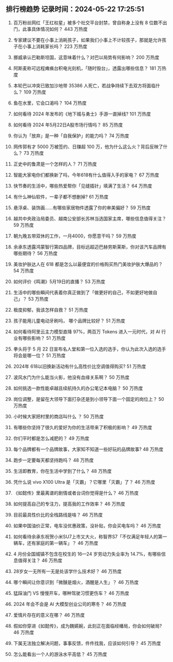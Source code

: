 
## 排行榜趋势 记录时间：2024-05-22 17:25:51
  
  1. 百万粉丝网红「王红权星」被多个社交平台封禁，曾自称身上没有 8 位数不出门，此事具体情况如何？ 443 万热度
    
  2. 专家建议不要在小事上消耗孩子，如果我们小事上不计较孩子，那就是允许孩子在小事上消耗家长吗？ 223 万热度
    
  3. 挪威承认巴勒斯坦国，这意味着什么？对巴以局势有何影响？ 200 万热度
    
  4. 阿斯麦称可远程瘫痪台积电光刻机，「随时毁台」，透露出哪些信息？ 181 万热度
    
  5. 本轮巴以冲突已致加沙地带 35386 人死亡，若战争持续下去双方将面临什么？ 109 万热度
    
  6. 鱼在水里，它会口渴吗？ 104 万热度
    
  7. 如何看待 2024 年发布的《地下城与勇士》手游一直掉线? 101 万热度
    
  8. 如何看待 2024 年5月22日A股市场行情吗？ 85 万热度
    
  9. 你认为「放弃」是一种「自我保护」的能力吗？ 74 万热度
    
  10. 网传郭有才 5000 万被签约、日赚超 100 万，他为什么这么火？背后反映了什么？ 73 万热度
    
  11. 正史中的鲁肃是一个怎样的人？ 71 万热度
    
  12. 智能大家电你们都换新了吗，今年618有什么值得入手的家电？ 67 万热度
    
  13. 快节奏的生活中，哪些热爱帮你「见缝插针」填满了生活？ 64 万热度
    
  14. 有什么神仙软件，一辈子都不想删掉? 61 万热度
    
  15. 悬浮桌、装饰画……有哪些家居物件透露了你的审美偏好？ 59 万热度
    
  16. 越共中央政治局委员、越南公安部长苏林当选国家主席，哪些信息值得关注？ 59 万热度
    
  17. 朝九晚五带双休的工作，一月4000，你愿意干吗？ 59 万热度
    
  18. 余承东透露鸿蒙智行第四品牌，目标远超迈巴赫劳斯莱斯，你对该汽车品牌有哪些期待？ 56 万热度
    
  19. 美妆护肤达人在 618 都是怎么以最便宜的价格购买热门美妆护肤大爆品的？ 54 万热度
    
  20. 如何评价《鸣潮》5月19日的直播？ 53 万热度
    
  21. 生活中的哪些瞬间代表着你真正做到了「做更好的自己，不如更好地做自己」？ 53 万热度
    
  22. 极度抑郁，我该怎样自救？ 51 万热度
    
  23. 孩子能用儿童电动牙刷吗， 哪个品牌比较好？ 51 万热度
    
  24. 如何看待阿里云主力模型直降 97%，两百万 Tokens 进入一元时代，对 AI 行业有哪些影响？ 51 万热度
    
  25. 拳头将于 5 月 22 日宣布名人堂和第一位入选的选手，你认为此次入选的选手将会是哪一位？ 51 万热度
    
  26. 2024年 618以旧换新活动有什么高性价比空调值得购买? 51 万热度
    
  27. 波风水门为什么能当火影，他没有血缘关系啊？ 50 万热度
    
  28. 如何挑选一款性能卓越且续航持久的办公笔记本电脑？ 50 万热度
    
  29. 岗位调整，是留在大领导下面打杂还是到小领导下面一个固定的岗位上？ 50 万热度
    
  30. 小时候大家把村里的商店叫什么 ？ 50 万热度
    
  31. 有哪些你坚持了很久的爱好为你的生活带来了积极的影响？ 49 万热度
    
  32. 你们平时都是怎么减肥的？ 49 万热度
    
  33. 每个品牌都有一个品牌故事，大家知不知道一些好玩的品牌故事? 48 万热度
    
  34. 跑步一定要每天都坚持跑吗？ 48 万热度
    
  35. 生活即教育，你在生活中学到了什么？ 48 万热度
    
  36. 凭什么说 vivo X100 Ultra 是「灭霸」？它哪里「灭霸」了？ 46 万热度
    
  37. 《如懿传》里最离谱的剧情或者台词你觉得是什么？ 46 万热度
    
  38. 如何提高自己的专注力，提高我的工作效率？ 46 万热度
    
  39. 目前最具性价比的全栈路线是啥？ 46 万热度
    
  40. 如果中国油价正常，电车没优惠政策，没补贴，你会买电车吗？ 46 万热度
    
  41. 如何看待余承东祝贺小米SU7上市又大火，称智界S7「不仅满足年轻人的第一辆车，还有家庭的第一辆车」？ 46 万热度
    
  42. 4 月份全国城镇不包含在校生的 16—24 岁劳动力失业率为 14.7%，有哪些信息值得关注？ 46 万热度
    
  43. 28岁女一无所有一无是处该学什么技术好？ 46 万热度
    
  44. 哪个瞬间让你意识到「微醺是烟火，酒醒是人生」？ 46 万热度
    
  45. 猛踩油门 VS 慢慢开车，哪种驾驶习惯更伤车？ 46 万热度
    
  46. 2024 年会不会是 AI 大模型创业公司的寒冬？ 46 万热度
    
  47. 爱情片存在的意义在哪？ 46 万热度
    
  48. 假如你穿进《如懿传》，成为魏嬿婉，此刻正在面临经幡局，你会如何破局? 46 万热度
    
  49. 下属无法独立解决问题，事事反馈，件件找我，应该如何引导？ 45 万热度
    
  50. 怎么能看出一个人的游泳水平高低？ 45 万热度
    